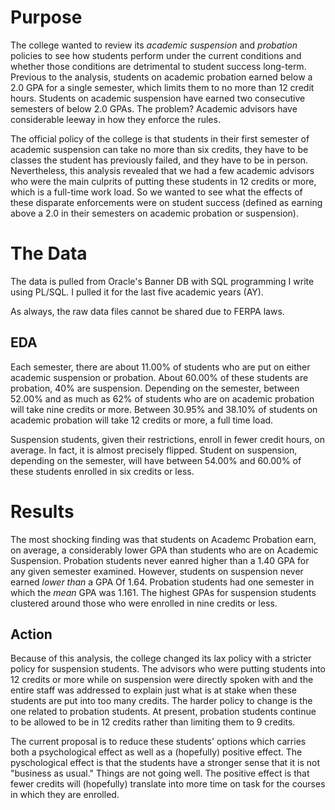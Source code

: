 # Purpose

The college wanted to review its *academic suspension* and *probation* policies to see how students perform under the current conditions and whether those conditions are detrimental to student success long-term. Previous to the analysis, students on academic probation earned below a 2.0 GPA for a single semester, which limits them to no more than 12 credit hours. Students on academic suspension have earned two consecutive semesters of below 2.0 GPAs. The problem? Academic advisors have considerable leeway in how they enforce the rules. 

The official policy of the college is that students in their first semester of academic suspension can take no more than six credits, they have to be classes the student has previously failed, and they have to be in person. Nevertheless, this analysis revealed that we had a few academic advisors who were the main culprits of putting these students in 12 credits or more, which is a full-time work load. So we wanted to see what the effects of these disparate enforcements were on student success (defined as earning above a 2.0 in their semesters on academic probation or suspension). 

# The Data

The data is pulled from Oracle's Banner DB with SQL programming I write using PL/SQL. I pulled it for the last five academic years (AY). 

As always, the raw data files cannot be shared due to FERPA laws. 

## EDA

Each semester, there are about 11.00% of students who are put on either academic suspension or probation. About 60.00% of these students are probation, 40% are suspension. Depending on the semester, between 52.00% and as much as 62% of students who are on academic probation will take nine credits or more. Between 30.95% and 38.10% of students on academic probation will take 12 credits or more, a full time load. 

Suspension students, given their restrictions, enroll in fewer credit hours, on average. In fact, it is almost precisely flipped. Student on suspension, depending on the semester, will have between 54.00% and 60.00% of these students enrolled in six credits or less. 

# Results

The most shocking finding was that students on Academc Probation earn, on average, a considerably lower GPA than students who are on Academic Suspension. Probation students never eanred higher than a 1.40 GPA for any given semester examined. However, students on suspension never earned *lower than* a GPA Of 1.64. Probation students had one semester in which the *mean* GPA was 1.161. The highest GPAs for suspension students clustered around those who were enrolled in nine credits or less. 

## Action

Because of this analysis, the college changed its lax policy with a stricter policy for suspension students. The advisors who were putting students into 12 credits or more while on suspension were directly spoken with and the entire staff was addressed to explain just what is at stake when these students are put into too many credits. The harder policy to change is the one related to probation students. At present, probation students continue to be allowed to be in 12 credits rather than limiting them to 9 credits. 

The current proposal is to reduce these students' options which carries both a psychological effect as well as a (hopefully) positive effect. The pyschological effect is that the students have a stronger sense that it is not "business as usual." Things are not going well. The positive effect is that fewer credits will (hopefully) translate into more time on task for the courses in which they are enrolled. 
